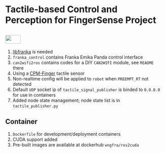 # Tactile-based Control and Perception for FingerSense Project

## <img src="https://i.udemycdn.com/course/480x270/1797828_c391_3.jpg" width="48" height="27" /> 

1. [libfranka](https://frankaemika.github.io/docs/libfranka.html) is needed
2. `franka_control` contains Franka Emika Panda control interface
3. `can2wifi2ros` contains codes for a DIY `CAN2WIFI` module, see `README` there
4. Using a [CPM-Finger](https://www.cyskin.com/cpm-finger-the-finger-for-textile-manipulation/) tactile sensor
5. Non-realtime config will be applied to `robot` when `PREEMPT_RT` not detected
6. Default `UDP` socket ip of `tactile_signal_publisher` is binded to `0.0.0.0` for use in containers
7. Added node state management; node state list is in `tactile_publisher.py`

## Container
1. `Dockerfile` for development/deployment containers
2. CUDA support added
3. Pre-built images are available at dockerhub `wngfra/ros2cuda`
